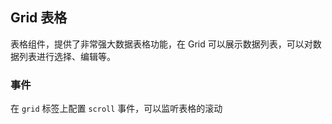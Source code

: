 <div class="demo-header">
<p class="overviewicon">
  <span class="wapi-list-form"/>
</p>

## Grid 表格

<nova-uxlink widget-name="Grid"></nova-uxlink>

表格组件，提供了非常强大数据表格功能，在 Grid 可以展示数据列表，可以对数据列表进行选择、编辑等。
</div>

### 事件

在 `grid` 标签上配置 `scroll` 事件，可以监听表格的滚动

<nova-demo-view link="grid/event/grid-scroll-event"></nova-demo-view>

<br>
